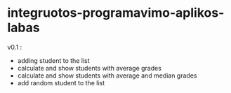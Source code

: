 # integruotos-programavimo-aplikos-labas

v0.1 :

- adding student to the list
- calculate and show students with average grades
- calculate and show students with average and median grades
- add random student to the list
